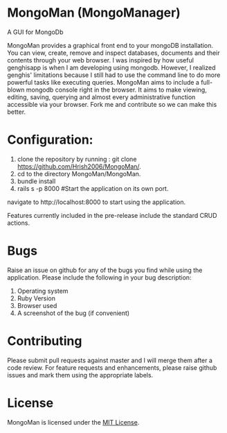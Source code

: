 MongoMan (MongoManager)
========

A GUI for MongoDb

MongoMan provides a graphical front end to your mongoDB installation. You can view, create, remove and inspect databases, documents and their contents through your web browser. I was inspired by how useful genghisapp is when I am developing using mongodb. However, I realized genghis' limitations because I still had to use the command line to do more powerful tasks like executing queries. MongoMan aims to include a full-blown mongodb console right in the browser. It aims to make viewing, editing, saving, querying and almost every administrative function accessible via your browser. Fork me and contribute so we can make this better.

Configuration:
=============

1. clone the repository by running : git clone https://github.com/Hrish2006/MongoMan/.
2. cd to the directory MongoMan/MongoMan.
3. bundle install
4. rails s -p 8000 #Start the application on its own port.

navigate to http://localhost:8000 to start using the application.

Features currently included in the pre-release include the standard CRUD actions.

Bugs
==========
Raise an issue on github for any of the bugs you find while using the application. Please include the following in
your bug description:

1. Operating system
2. Ruby Version
3. Browser used
4. A screenshot of the bug (if convenient)

Contributing
============
Please submit pull requests against master and I will merge them after a code review. For feature requests
and enhancements, please raise github issues and mark them using the appropriate labels.


License
========
MongoMan is licensed under the <a href="http://www.opensource.org/licenses/MIT">MIT License</a>.


